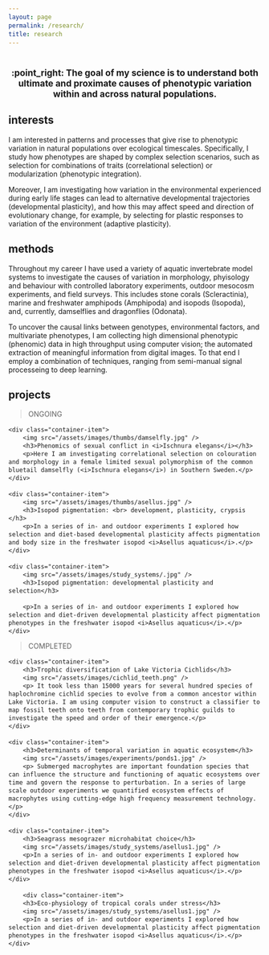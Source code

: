 ```yaml
---
layout: page
permalink: /research/
title: research
---
```


<p style="padding-bottom:0px; padding-top:24px; text-align: center; font-weight: bold; font-size:125%">
:point_right: The goal of my science is to understand both ultimate and proximate causes of phenotypic variation within and across natural populations.
</p>

## interests
I am interested in patterns and processes that give rise to phenotypic variation in natural populations over ecological timescales. Specifically, I study how phenotypes are shaped by complex selection scenarios, such as selection for combinations of traits (correlational selection) or modularization (phenotypic integration). 

Moreover, I am investigating how variation in the environmental experienced during early life stages can lead to alternative developmental trajectories (developmental plasticity), and how this may affect speed and direction of evolutionary change, for example, by selecting for plastic responses to variation of the environment (adaptive plasticity).

## methods

Throughout my career I have used a variety of  aquatic invertebrate model systems to investigate the causes of variation in morphology, phyisology and behaviour with controlled laboratory experiments, outdoor mesocosm experiments, and field surveys. This includes stone corals (Scleractinia), marine and freshwater amphipods (Amphipoda) and isopods (Isopoda), and, currently, damselflies and dragonflies (Odonata). 

To uncover the causal links between genotypes, environmental factors, and multivariate phenotypes, I am collecting high dimensional phenotypic (phenomic) data in high throughput using computer vision; the automated extraction of meaningful information from digital images. To that end I employ a combination of techniques, ranging from semi-manual signal processeing to deep learning. 

## projects

> ONGOING

<div class="container-list">

	<div class="container-item">
		<img src="/assets/images/thumbs/damselfly.jpg" />
		<h3>Phenomics of sexual conflict in <i>Ischnura elegans</i></h3>
		<p>Here I am investigating correlational selection on colouration and morphology in a female limited sexual polymorphism of the common bluetail damselfly (<i>Ischnura elegans</i>) in Southern Sweden.</p>
	</div>
	
	<div class="container-item">
		<img src="/assets/images/thumbs/asellus.jpg" />
		<h3>Isopod pigmentation: <br> development, plasticity, crypsis </h3>
		<p>In a series of in- and outdoor experiments I explored how selection and diet-based developmental plasticity affects pigmentation and body size in the freshwater isopod <i>Asellus aquaticus</i>.</p>
	</div>
	
	<div class="container-item">
		<img src="/assets/images/study_systems/.jpg" />
		<h3>Isopod pigmentation: developmental plasticity and selection</h3>

		<p>In a series of in- and outdoor experiments I explored how selection and diet-driven developmental plasticity affect pigmentation phenotypes in the freshwater isopod <i>Asellus aquaticus</i>.</p>
	</div>
	
</div>

> COMPLETED

<div class="container-list">

	<div class="container-item">
		<h3>Trophic diversification of Lake Victoria Cichlids</h3>
		<img src="/assets/images/cichlid_teeth.png" />
		<p> It took less than 15000 years for several hundred species of haplochromine cichlid species to evolve from a common ancestor within Lake Victoria. I am using computer vision to construct a classifier to map fossil teeth onto teeth from contemporary trophic guilds to investigate the speed and order of their emergence.</p>
	</div>

	<div class="container-item">
		<h3>Determinants of temporal variation in aquatic ecosystem</h3>
		<img src="/assets/images/experiments/ponds1.jpg" />
		<p> Submerged macrophytes are important foundation species that can influence the structure and functioning of aquatic ecosystems over time and govern the response to perturbation. In a series of large scale outdoor experiments we quantified ecosystem effects of macrophytes using cutting-edge high frequency measurement technology.</p>
	</div>
	
	<div class="container-item">
		<h3>Seagrass mesograzer microhabitat choice</h3>
		<img src="/assets/images/study_systems/asellus1.jpg" />
		<p>In a series of in- and outdoor experiments I explored how selection and diet-driven developmental plasticity affect pigmentation phenotypes in the freshwater isopod <i>Asellus aquaticus</i>.</p>
	</div>
	
		<div class="container-item">
		<h3>Eco-physiology of tropical corals under stress</h3>
		<img src="/assets/images/study_systems/asellus1.jpg" />
		<p>In a series of in- and outdoor experiments I explored how selection and diet-driven developmental plasticity affect pigmentation phenotypes in the freshwater isopod <i>Asellus aquaticus</i>.</p>
	</div>
	
	
</div>
